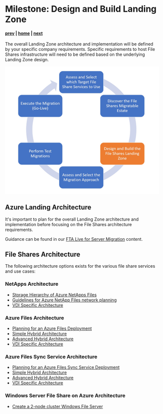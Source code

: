 # Milestone: Design and Build Landing Zone

#### [prev](./scan.md) | [home](./readme.md)  | [next](./replication.md)

The overall Landing Zone architecture and implementation will be defined by your specific company requirements. Specific requirements to host File Shares infrastructure will need to be defined based on the underlying Landing Zone design.

![Concept Diagram](./png/FileSharesMigration-workflow-Milestone3.PNG)
## Azure Landing Architecture
It's important to plan for the overall Landing Zone architecture and implementation before focusing on the File Shares architecture requirements.

Guidance can be found in our [FTA Live for Server Migration](../server-migration/landingzone.md) content. 
## File Shares Architecture
The following architecture options exists for the various file share services and use cases:
### **NetApps Architecture**
- [Storage Hierarchy of Azure NetApps Files](https://docs.microsoft.com/en-us/azure/azure-netapp-files/azure-netapp-files-understand-storage-hierarchy)
-  [Guidelines for Azure NetApp Files network planning](https://docs.microsoft.com/en-us/azure/azure-netapp-files/azure-netapp-files-network-topologies)
- [VDI Specific Architecture](https://docs.microsoft.com/en-us/azure/architecture/example-scenario/wvd/windows-virtual-desktop)

### **Azure Files Architecture**
- [Planning for an Azure Files Deployment](https://docs.microsoft.com/en-us/azure/storage/files/storage-files-planning)
- [Simple Hybrid Architecture](https://docs.microsoft.com/en-us/azure/architecture/hybrid/azure-file-share)
- [Advanced Hybrid Architecture](https://docs.microsoft.com/en-us/azure/architecture/example-scenario/hybrid/azure-files-on-premises-authentication)
- [VDI Specific Architecture](https://docs.microsoft.com/en-us/azure/architecture/example-scenario/wvd/windows-virtual-desktop)
### **Azure Files Sync Service Architecture**
- [Planning for an Azure Files Sync Service Deployment](https://docs.microsoft.com/en-us/azure/storage/file-sync/file-sync-planning)
- [Simple Hybrid Architecture](https://docs.microsoft.com/en-us/azure/architecture/hybrid/hybrid-file-services)
- [Advanced Hybrid Architecture](https://docs.microsoft.com/en-us/azure/architecture/hybrid/azure-files-private)
- [VDI Specific Architecture](https://docs.microsoft.com/en-us/azure/architecture/example-scenario/hybrid/hybrid-file-share-dr-remote-local-branch-workers)

### **Windows Server File Share on Azure Architecture**

- [Create a 2-node cluster Windows File Server](https://learn.microsoft.com/en-us/windows-server/failover-clustering/deploy-two-node-clustered-file-server)

